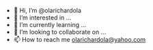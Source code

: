 - 👋 Hi, I’m @olarichardola
- 👀 I’m interested in ...
- 🌱 I’m currently learning ...
- 💞️ I’m looking to collaborate on ...
- 📫 How to reach me olarichardola@yahoo.com

<!---
olarichardola/olarichardola is a ✨ special ✨ repository because its `README.md` (this file) appears on your GitHub profile.
You can click the Preview link to take a look at your changes.
--->
